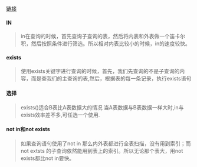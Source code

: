 [链接](https://www.cnblogs.com/emilyyoucan/p/7833769.html)
#### IN
> in在查询的时候，首先查询子查询的表，然后将内表和外表做一个笛卡尔积，然后按照条件进行筛选。所以相对内表比较小的时候，in的速度较快。

#### exists
> 使用exists关键字进行查询的时候，首先，我们先查询的不是子查询的内容，而是查我们的主查询的表,然后，根据表的每一条记录，执行exists语句

#### 选择
> exists()适合B表比A表数据大的情况
> 当A表数据与B表数据一样大时,in与exists效率差不多,可任选一个使用.

#### not in和not exists
> 如果查询语句使用了not in 那么内外表都进行全表扫描，没有用到索引；而not extsts 的子查询依然能用到表上的索引。所以无论那个表大，用not exists都比not in要快。